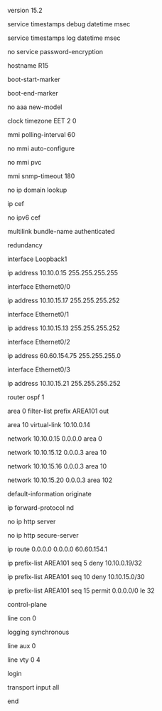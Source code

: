 version 15.2

service timestamps debug datetime msec

service timestamps log datetime msec

no service password-encryption

hostname R15

boot-start-marker

boot-end-marker

no aaa new-model

clock timezone EET 2 0

mmi polling-interval 60

no mmi auto-configure

no mmi pvc

mmi snmp-timeout 180

no ip domain lookup

ip cef

no ipv6 cef

multilink bundle-name authenticated

redundancy

interface Loopback1

 ip address 10.10.0.15 255.255.255.255

interface Ethernet0/0

 ip address 10.10.15.17 255.255.255.252

interface Ethernet0/1

 ip address 10.10.15.13 255.255.255.252

interface Ethernet0/2

 ip address 60.60.154.75 255.255.255.0

interface Ethernet0/3

 ip address 10.10.15.21 255.255.255.252

router ospf 1

 area 0 filter-list prefix AREA101 out

 area 10 virtual-link 10.10.0.14

 network 10.10.0.15 0.0.0.0 area 0

 network 10.10.15.12 0.0.0.3 area 10

 network 10.10.15.16 0.0.0.3 area 10

 network 10.10.15.20 0.0.0.3 area 102

 default-information originate

ip forward-protocol nd

no ip http server

no ip http secure-server

ip route 0.0.0.0 0.0.0.0 60.60.154.1

ip prefix-list AREA101 seq 5 deny 10.10.0.19/32

ip prefix-list AREA101 seq 10 deny 10.10.15.0/30

ip prefix-list AREA101 seq 15 permit 0.0.0.0/0 le 32

control-plane

line con 0

 logging synchronous

line aux 0

line vty 0 4

 login

 transport input all

end
